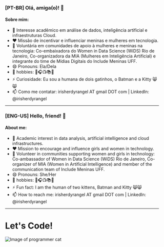 <!--
### Hi there 👋
**Irisrangel/Irisrangel** is a ✨ _special_ ✨ repository because its `README.md` (this file) appears on your GitHub profile.

Here are some ideas to get you started:

- 👯 I’m looking to collaborate on ...
- 🤔 I’m looking for help with ...
- 💬 Ask me about ...
-->

### [PT-BR] Olá, amiga(o)! 👋

#### Sobre mim:

- 🌱 Interesse acadêmico em análise de dados, inteligência artificial e infraestruturas Cloud.
- ❤️ Missão de incentivar e influenciar meninas e mulheres em tecnologia.
- 💁 Voluntária em comunidades de apoio à mulheres e meninas na tecnologia: Co-embaixadora do Women in Data Science (WiDS) Rio de Janeiro, Co-organizadora da MIA (Mulheres em Inteligência Artificial) e integrante do time de Mídias Digitais do Include Meninas UFF.
- 😄 Pronouns: Ela/Dela
- 🎹 hobbies: 🎹🎧📺📚📝
- ⚡ Curiosidade: Eu sou a humana de dois gatinhos, o Batman e a Kitty 😸😸
- 📫 Como me contatar: irisherdyrangel AT gmail DOT com | LinkedIn: @irisherdyrangel

---------------------------------------------------------------------------------------------------------------------------

### [ENG-US] Hello, friend! 👋

#### About me:

- 🌱 Academic interest in data analysis, artificial intelligence and cloud infrastructures.
- ❤️ Mission to encourage and influence girls and women in technology.
- 💁 Volunteer in communities supporting women and girls in technology: Co-ambassador of Women in Data Science (WiDS) Rio de Janeiro, Co-organizer of MIA (Women in Artificial Intelligence) and member of the communication team of Include Meninas UFF.
- 😄 Pronouns: She/Her
- 🎹 hobbies: 🎹🎧📺📚📝
- ⚡ Fun fact: I am the human of two kittens, Batman and Kitty 😸😸
- 📫 How to reach me: irisherdyrangel AT gmail DOT com | LinkedIn: @irisherdyrangel

---------------------------------------------------------------------------------------------------------------------------

# Let's Code!

![Image of programmer cat](https://github.com/Irisrangel/Irisrangel/blob/156cfbdb3246a38fcb35cf316480f4cb9b923388/images/programmer_cat.gif)
